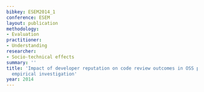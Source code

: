```yaml
---
bibkey: ESEM2014_1
conference: ESEM
layout: publication
methodology:
- Evaluation
practitioner:
- Understanding
researcher:
- Socio-technical effects
summary: ''
title: 'Impact of developer reputation on code review outcomes in OSS projects: an
  empirical investigation'
year: 2014
---
```

